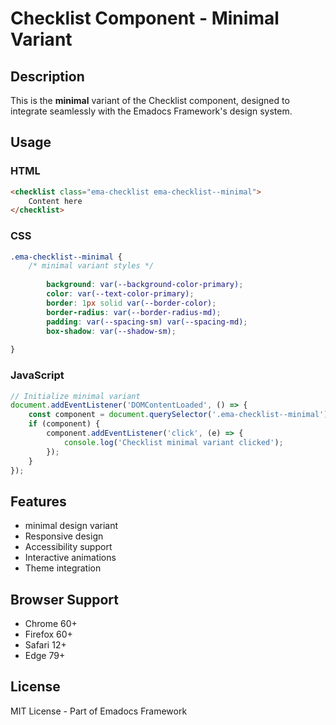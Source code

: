 # Checklist Component - Minimal Variant

## Description
This is the **minimal** variant of the Checklist component, designed to integrate seamlessly with the Emadocs Framework's design system.

## Usage

### HTML
```html
<checklist class="ema-checklist ema-checklist--minimal">
    Content here
</checklist>
```

### CSS
```css
.ema-checklist--minimal {
    /* minimal variant styles */
    
        background: var(--background-color-primary);
        color: var(--text-color-primary);
        border: 1px solid var(--border-color);
        border-radius: var(--border-radius-md);
        padding: var(--spacing-sm) var(--spacing-md);
        box-shadow: var(--shadow-sm);
    
}
```

### JavaScript
```javascript
// Initialize minimal variant
document.addEventListener('DOMContentLoaded', () => {
    const component = document.querySelector('.ema-checklist--minimal');
    if (component) {
        component.addEventListener('click', (e) => {
            console.log('Checklist minimal variant clicked');
        });
    }
});
```

## Features
- minimal design variant
- Responsive design
- Accessibility support
- Interactive animations
- Theme integration

## Browser Support
- Chrome 60+
- Firefox 60+
- Safari 12+
- Edge 79+

## License
MIT License - Part of Emadocs Framework
